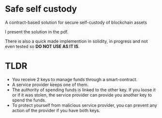 # Safe self custody
A contract-based solution for secure self-custody of blockchain assets

I present the solution in the pdf.

There is also a quick made implemention in solidity, in progress and not even tested so **DO NOT USE AS IT IS**.


# TLDR
- You receive 2 keys to manage funds through a smart-contract.
- A service provider keeps one of them.
- The authority of spending funds is linked to the other key. If you loose it or if it was stolen, the service provider can provide you another key to spend the funds.
- To protect yourself from malicious service provider, you can prevent any action of the provider if you have both keys.
